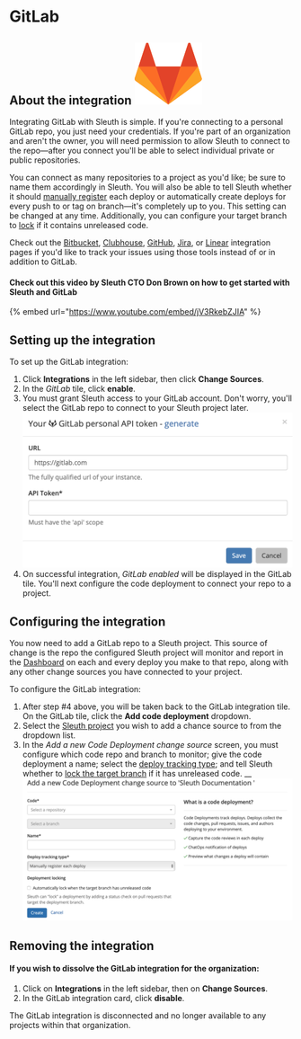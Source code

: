 # GitLab

## About the integration ![](../../.gitbook/assets/gitlab-logo.svg) 

Integrating GitLab with Sleuth is simple. If you're connecting to a personal GitLab repo, you just need your credentials. If you're part of an organization and aren't the owner, you will need permission to allow Sleuth to connect to the repo—after you connect you'll be able to select individual private or public repositories.

You can connect as many repositories to a project as you'd like; be sure to name them accordingly in Sleuth. You will also be able to tell Sleuth whether it should [manually register](../manual-changes.md) each deploy or automatically create deploys for every push to or tag on branch—it's completely up to you. This setting can be changed at any time. Additionally, you can configure your target branch to [lock](../../resources/terminology.md#locking) if it contains unreleased code.

Check out the [Bitbucket](bitbucket.md), [Clubhouse](../issue-trackers/clubhouse.md), [GitHub](github.md), [Jira](../issue-trackers/jira.md), or [Linear](../issue-trackers/linear.md) integration pages if you'd like to track your issues using those tools instead of or in addition to GitLab.

#### Check out this video by Sleuth CTO Don Brown on how to get started with Sleuth and GitLab

{% embed url="https://www.youtube.com/embed/jV3RkebZJIA" %}

## Setting up the integration

To set up the GitLab integration: 

1. Click **Integrations** in the left sidebar, then click **Change Sources**. 
2. In the _GitLab_ tile, click **enable**. 
3. You must grant Sleuth access to your GitLab account. Don't worry, you'll select the GitLab repo to connect to your Sleuth project later.  ![](../../.gitbook/assets/gitlab-api-token.png) 
4. On successful integration, _GitLab enabled_ will be displayed in the GitLab tile. You'll next configure the code deployment to connect your repo to a project. 

## Configuring the integration

You now need to add a GitLab repo to a Sleuth project. This source of change is the repo the configured Sleuth project will monitor and report in the [Dashboard](../../dashboard-1/dashboard.md) on each and every deploy you make to that repo, along with any other change sources you have connected to your project. 

To configure the GitLab integration: 

1. After step \#4 above, you will be taken back to the GitLab integration tile. On the GitLab tile, click the **Add code deployment** dropdown. 
2. Select the [Sleuth project](../../projects.md) you wish to add a chance source to from the dropdown list. 
3. In the _Add a new Code Deployment change source_ screen, you must configure which code repo and branch to monitor; give the code deployment a name; select the [deploy tracking type](../../resources/terminology.md#deploy-tracking-type); and tell Sleuth whether to [lock the target branch](../../resources/terminology.md#deployment-locking) if it has unreleased code.  __![](../../.gitbook/assets/bitbucket-add-code-deployment-change-source.png) 

## Removing the integration

#### If you wish to dissolve the **GitLab** integration for the organization: 

1. Click on **Integrations** in the left sidebar, then on **Change Sources**. 
2. In the GitLab integration card, click **disable**.

The GitLab integration is disconnected and no longer available to any projects within that organization. 

